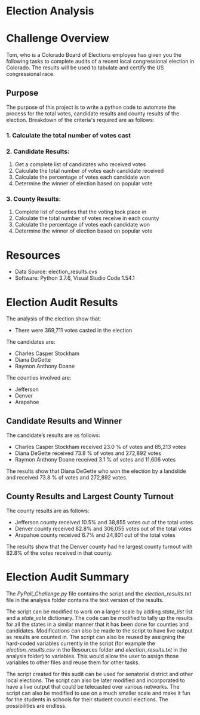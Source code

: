 # Election Analysis

# Challenge Overview
Tom, who is a Colorado Board of Elections employee has given you the following tasks to complete audits of a recent local congressional election in Colorado.  The results will be used to tabulate and certify the US congressional race.

## Purpose
The purpose of this project is to write a python code to automate the process for the total votes, candidate results and county results of the election.  Breakdown of the criteria's required are as follows:

### 1. Calculate the total number of votes cast 

### 2. Candidate Results:
1. Get a complete list of candidates who received votes
2. Calculate the total number of votes each candidate received
3. Calculate the percentage of votes each candidate won
4. Determine the winner of election based on popular vote

### 3. County Results:
1. Complete list of counties that the voting took place in
2. Calculate the total number of votes receive in each county
3. Calculate the percentage of votes each candidate won
4. Determine the winner of election based on popular vote

# Resources
- Data Source: election_results.cvs
- Software: Python 3.7.6, Visual Studio Code 1.54.1

# Election Audit Results
The analysis of the election show that:
- There were 369,711 votes casted in the election

The candidates are:
-   Charles Casper Stockham
-   Diana DeGette
-   Raymon Anthony Doane

The counties involved are:
-	Jefferson
-	Denver
-	Arapahoe

## Candidate Results and Winner
The candidate’s results are as follows:
-   Charles Casper Stockham received 23.0 % of votes and 85,213 votes
-   Diana DeGette received 73.8 % of votes and 272,892 votes
-   Raymon Anthony Doane received 3.1 % of votes and 11,606 votes

The results show that Diana DeGette who won the election by a landslide and received 73.8 % of votes and 272,892 votes.

## County Results and Largest County Turnout
The county results are as follows:
-	Jefferson county received 10.5% and 38,855 votes out of the total votes
-	Denver county received 82.8% and 306,055 votes out of the total votes
-	Arapahoe county received 6.7% and 24,801 out of the total votes

The results show that the Denver county had he largest county turnout with 82.8% of the votes received in that county.

# Election Audit Summary
The *PyPoll_Challenge.py* file contains the script and the *election_results.txt* file in the analysis folder contains the text version of the results. 

The script can be modified to work on a larger scale by adding *state_list* list and a *state_vote* dictionary.  The code can be modified to tally up the results for all the states in a similar manner that it has been done for counties and candidates.  Modifications can also be made to the script to have live output as results are counted in.  The script can also be reused by assigning the hard-coded variables currently in the script (for example the *election_results.csv* in the Resources folder and *election_results.txt* in the analysis folder) to variables.  This would allow the user to assign those variables to other files and reuse them for other tasks.  

The script created for this audit can be used for senatorial district and other local elections.  The script can also be later modified and incorporated to have a live output that could be telecasted over various networks.  The script can also be modified to use on a much smaller scale and make it fun for the students in schools for their student council elections.  The possibilities are endless.  
